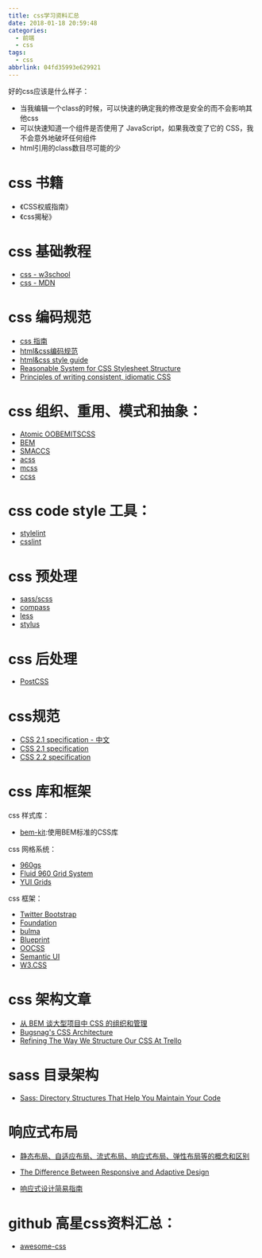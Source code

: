 ```yaml
---
title: css学习资料汇总
date: 2018-01-18 20:59:48
categories:
  - 前端
  - css
tags:
  - css
abbrlink: 04fd35993e629921
---
```


好的css应该是什么样子：
* 当我编辑一个class的时候，可以快速的确定我的修改是安全的而不会影响其他css
* 可以快速知道一个组件是否使用了 JavaScript，如果我改变了它的 CSS，我不会意外地破坏任何组件
* html引用的class数目尽可能的少

# css 书籍

* 《CSS权威指南》
* 《css揭秘》

# css 基础教程

* [css - w3school](http://www.w3school.com.cn/css/index.asp)
* [css - MDN](https://developer.mozilla.org/zh-CN/docs/Web/CSS)

# css 编码规范

* [css 指南](https://cssguidelin.es/)
* [html&css编码规范](http://codeguide.bootcss.com/)
* [html&css style guide](https://github.com/Aaaaaashu/Guide)
* [Reasonable System for CSS Stylesheet Structure](http://rscss.io/)
* [Principles of writing consistent, idiomatic CSS](https://github.com/necolas/idiomatic-css)

# css 组织、重用、模式和抽象：
* [Atomic OOBEMITSCSS](https://www.sitepoint.com/atomic-oobemitscss/)
* [BEM](https://en.bem.info/)
* [SMACCS](https://smacss.com/)
* [acss](https://acss.io/)
* [mcss](http://operatino.github.io/MCSS/cn/)
* [ccss](http://sathify.github.io/CCSS/)

# css code style 工具：
* [stylelint](https://stylelint.io/)
* [csslint](https://github.com/CSSLint/csslint)

# css 预处理
* [sass/scss](http://sass-lang.com/)
* [compass](http://compass-style.org/)
* [less](http://lesscss.org/)
* [stylus](http://stylus-lang.com/)

# css 后处理

* [PostCSS](http://postcss.org/)

# css规范

* [CSS 2.1 specification - 中文](https://github.com/ayqy/CSS2-1)
* [CSS 2.1 specification](https://www.w3.org/TR/2011/REC-CSS2-20110607/#minitoc)
* [CSS 2.2 specification](https://www.w3.org/TR/CSS22/)


# css 库和框架

css 样式库：
* [bem-kit](https://mazipan.github.io/bem-kit/):使用BEM标准的CSS库

css 网格系统：
* [960gs](https://960.gs/)
* [Fluid 960 Grid System](http://www.designinfluences.com/fluid960gs/)
* [YUI Grids](http://yuilibrary.com/yui/docs/cssgrids/)

css 框架：
* [Twitter Bootstrap](http://getbootstrap.com)
* [Foundation](http://foundation.zurb.com/)
* [bulma](https://bulma.io/)
* [Blueprint](http://blueprintcss.org/)
* [OOCSS](http://oocss.org/)
* [Semantic UI](https://link.zhihu.com/?target=http%3A//semantic-ui.com/)
* [W3.CSS](http://w3schools.wang/w3css/w3css_tutorial.html)

# css 架构文章

* [从 BEM 谈大型项目中 CSS 的组织和管理](https://www.ibm.com/developerworks/cn/web/1512_chengfu_bem/index.html)
* [Bugsnag's CSS Architecture](https://blog.bugsnag.com/bugsnags-css-architecture/)
* [Refining The Way We Structure Our CSS At Trello](https://blog.trello.com/refining-the-way-we-structure-our-css-at-trello)

# sass 目录架构

* [Sass: Directory Structures That Help You Maintain Your Code](http://vanseodesign.com/css/sass-directory-structures/)

# 响应式布局

* [静态布局、自适应布局、流式布局、响应式布局、弹性布局等的概念和区别](https://www.cnblogs.com/yanayana/p/7066948.html)
* [The Difference Between Responsive and Adaptive Design](https://css-tricks.com/the-difference-between-responsive-and-adaptive-design/)

* [响应式设计简易指南](https://geekplux.com/grid/)

# github 高星css资料汇总：

* [awesome-css](https://github.com/sotayamashita/awesome-css)

